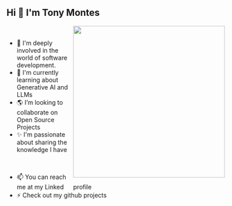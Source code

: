 
## Hi 👋 I'm Tony Montes

<img align="right" width="350px" src="https://github-readme-stats.vercel.app/api/top-langs?username=t-montes&layout=compact&langs_count=6&hide=jupyter+notebook">
<!-- Jupyter Notebook is not well renderized by github-readme-stats -->
⠀

- 🍂 I'm deeply involved in the world of software development.
- 🌱 I'm currently learning about Generative AI and LLMs
- 🌎 I’m looking to collaborate on Open Source Projects
- ✨ I'm passionate about sharing the knowledge I have

<br>

- 📫 You can reach me at my Linked<a href="https://www.linkedin.com/in/t-montes/"><img src="https://raw.githubusercontent.com/rahuldkjain/github-profile-readme-generator/master/src/images/icons/Social/linked-in-alt.svg" height="14" width="18" /></a> profile
- ⚡ Check out my github projects <a href="https://github.com/t-montes?tab=repositories"><img src="https://cdn.jsdelivr.net/npm/simple-icons@3.0.1/icons/github.svg" height="16" width="20"/></a>

<!--<p align="center"><img src="https://github-readme-stats.vercel.app/api?username=t-montes"></p>-->


<br><br><br><br>

<!--## Development Tools-->
